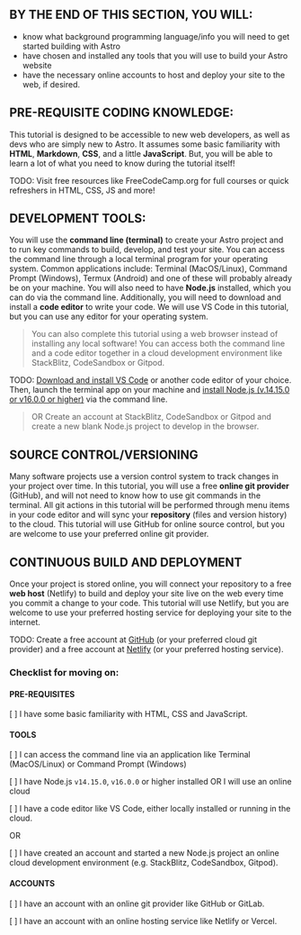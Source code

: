 ## BY THE END OF THIS SECTION, YOU WILL:
- know what background programming language/info you will need to get started building with Astro
- have chosen and installed any tools that you will use to build your Astro website
- have the necessary online accounts to host and deploy your site to the web, if desired.

## PRE-REQUISITE CODING KNOWLEDGE:
This tutorial is designed to be accessible to new web developers, as well as devs who are simply new to Astro. It assumes some basic familiarity with **HTML**, **Markdown**, **CSS**, and a little **JavaScript**. But, you will be able to learn a lot of what you need to know during the tutorial itself!

TODO: Visit free resources like FreeCodeCamp.org for full courses or quick refreshers in HTML, CSS, JS and more!

## DEVELOPMENT TOOLS:
You will use the **command line (terminal)** to create your Astro project and to run key commands to build, develop, and test your site. You can access the command line through a local terminal program for your operating system. Common applications include: Terminal (MacOS/Linux), Command Prompt (Windows), Termux (Android) and one of these will probably already be on your machine. You will also need to have **Node.js** installed, which you can do via the command line. Additionally, you will need to download and install a **code editor** to write your code. We will use VS Code in this tutorial, but you can use any editor for your operating system.

>You can also complete this tutorial using a web browser instead of installing any local software! You can access both the command line and a code editor together in a cloud development environment like StackBlitz, CodeSandbox or Gitpod.


TODO: [Download and install VS Code](https://code.visualstudio.com/#alt-downloads) or another code editor of your choice. Then, launch the terminal app on your machine and [install Node.js (v.14.15.0 or v16.0.0 or higher)](docs.npmjs.com/downloading-and-installing-node-js-and-npm) via the command line.
> OR Create an account at StackBlitz, CodeSandbox or Gitpod  and create a new blank Node.js project to develop in the browser.

## SOURCE CONTROL/VERSIONING
Many software projects use a version control system to track changes in your project over time. In this tutorial, you will use a free **online git provider** (GitHub), and will not need to know how to use git commands in the terminal. All git actions in this tutorial will be performed through menu items in your code editor and will sync your **repository** (files and version history) to the cloud. This tutorial will use GitHub for online source control, but you are welcome to use your preferred online git provider.

## CONTINUOUS BUILD AND DEPLOYMENT
Once your project is stored online, you will connect your repository to a free **web host** (Netlify) to build and deploy your site live on the web every time you commit a change to your code. This tutorial will use Netlify, but you are welcome to use your preferred hosting service for deploying your site to the internet.

TODO: Create a free account at [GitHub](https://github.com) (or your preferred cloud git provider) and a free account at [Netlify](https://netlify.com) (or your preferred hosting service).

### Checklist for moving on:
#### PRE-REQUISITES
[ ] I have some basic familiarity with HTML, CSS and JavaScript.

#### TOOLS
[ ] I can access the command line via an application like Terminal (MacOS/Linux) or Command Prompt (Windows)

[ ] I have Node.js `v14.15.0`, `v16.0.0` or higher installed OR I will use an online cloud

[ ] I have a code editor like VS Code, either locally installed or running in the cloud.

OR 

[ ] I have created an account and started a new Node.js project an online cloud development environment (e.g. StackBlitz, CodeSandbox, Gitpod).

#### ACCOUNTS
[ ] I have an account with an online git provider like GitHub or GitLab.

[ ] I have an account with an online hosting service like Netlify or Vercel.